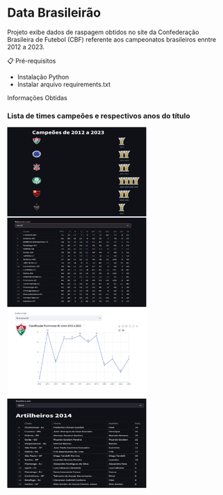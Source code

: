 <H1>Data Brasileirão</H1>

Projeto exibe dados de raspagem obtidos no site da Confederação Brasileira de Futebol (CBF)
referente aos campeonatos brasileiros enntre 2012 a 2023.


📋 Pré-requisitos

- Instalação Python
- Instalar arquivo requirements.txt


Informações Obtidas

<div class="container">
  <h3>Lista de times campeões e respectivos anos do título</h3>
  <img src="campeoes.png" caption="Lista de times campeões e respectivos anos do título" width="320" height="205">
</div>


<div class="container">
<img src="tabelas.PNG" caption="Tabelas com todos os dados segmentado pelo ano" width="320" height="205">
</div>


<div class="container">
<img src="classificacao.png" caption="Desempenho dos clubes entre os anos de 2012 a 2023" width="320" height="205">
</div>

<div class="container">
<img src="artilharia.png" caption="Artilharia entre os anos de 2012 a 2023" width="320" height="205">
</div>



  
